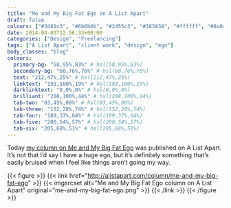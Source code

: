 ```yaml
---
title: "Me and My Big Fat Ego on A List Apart"
draft: false
colours: ["#3481c3", "#6b6b6b", "#2455c3", "#383838", "#ffffff", "#0a0a0a", "#ffffff"]
date: 2014-04-03T12:56:33+00:00
categories: ["Design", "Freelancing"]
tags: ["A List Apart", "client work", "design", "ego"]
body_classes: "blog"
colours:
  primary-bg: "58,95%,83%" # hsl(58,95%,83%)
  secondary-bg: "60,76%,76%" # hsl(60,76%,76%)
  text: "212,47%,25%" # hsl(212,47%,25%)
  linktext: "193,100%,19%" # hsl(193,100%,19%)
  darklinktext: "0,0%,0%" # hsl(0,0%,0%)
  brilliant: "208,100%,44%" # hsl(208,100%,44%)
  tab-two: "83,45%,80%" # hsl(83,45%,80%)
  tab-three: "152,28%,74%" # hsl(152,28%,74%)
  tab-four: "189,37%,64%" # hsl(189,37%,64%)
  tab-five: "200,54%,57%" # hsl(200,54%,57%)
  tab-six: "205,68%,51%" # hsl(205,68%,51%)
---
```


Today [my column on Me and My Big Fat Ego](http://alistapart.com/column/me-and-my-big-fat-ego) was published on A List Apart. It’s not that I’d say I have a huge ego, but it’s definitely something that’s easily bruised when I feel like things aren’t going my way.

{{< figure >}}
  {{< link href="http://alistapart.com/column/me-and-my-big-fat-ego" >}}
  	{{< imgsrcset alt="Me and My Big Fat Ego column on A List Apart" original="me-and-my-big-fat-ego.png" >}}
  {{< /link >}}
{{< /figure >}}

	